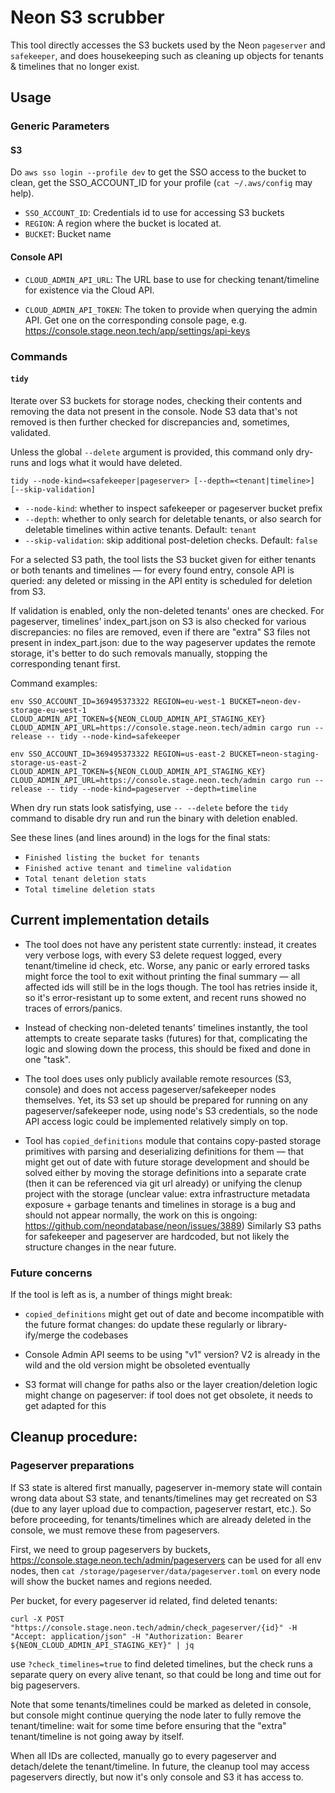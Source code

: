 # Neon S3 scrubber

This tool directly accesses the S3 buckets used by the Neon `pageserver`
and `safekeeper`, and does housekeeping such as cleaning up objects for tenants & timelines that no longer exist.

## Usage

### Generic Parameters

#### S3

Do `aws sso login --profile dev` to get the SSO access to the bucket to clean, get the SSO_ACCOUNT_ID for your profile (`cat ~/.aws/config` may help).

- `SSO_ACCOUNT_ID`: Credentials id to use for accessing S3 buckets
- `REGION`: A region where the bucket is located at.
- `BUCKET`: Bucket name

#### Console API

- `CLOUD_ADMIN_API_URL`: The URL base to use for checking tenant/timeline for existence via the Cloud API.

- `CLOUD_ADMIN_API_TOKEN`: The token to provide when querying the admin API. Get one on the corresponding console page, e.g. https://console.stage.neon.tech/app/settings/api-keys

### Commands

#### `tidy`

Iterate over S3 buckets for storage nodes, checking their contents and removing the data not present in the console. Node S3 data that's not removed is then further checked for discrepancies and, sometimes, validated.

Unless the global `--delete` argument is provided, this command only dry-runs and logs
what it would have deleted.

```
tidy --node-kind=<safekeeper|pageserver> [--depth=<tenant|timeline>] [--skip-validation]
```

- `--node-kind`: whether to inspect safekeeper or pageserver bucket prefix
- `--depth`: whether to only search for deletable tenants, or also search for
  deletable timelines within active tenants. Default: `tenant`
- `--skip-validation`: skip additional post-deletion checks. Default: `false`

For a selected S3 path, the tool lists the S3 bucket given for either tenants or both tenants and timelines — for every found entry, console API is queried: any deleted or missing in the API entity is scheduled for deletion from S3.

If validation is enabled, only the non-deleted tenants' ones are checked.
For pageserver, timelines' index_part.json on S3 is also checked for various discrepancies: no files are removed, even if there are "extra" S3 files not present in index_part.json: due to the way pageserver updates the remote storage, it's better to do such removals manually, stopping the corresponding tenant first.

Command examples:

`env SSO_ACCOUNT_ID=369495373322 REGION=eu-west-1 BUCKET=neon-dev-storage-eu-west-1 CLOUD_ADMIN_API_TOKEN=${NEON_CLOUD_ADMIN_API_STAGING_KEY} CLOUD_ADMIN_API_URL=https://console.stage.neon.tech/admin cargo run --release -- tidy --node-kind=safekeeper`

`env SSO_ACCOUNT_ID=369495373322 REGION=us-east-2 BUCKET=neon-staging-storage-us-east-2 CLOUD_ADMIN_API_TOKEN=${NEON_CLOUD_ADMIN_API_STAGING_KEY} CLOUD_ADMIN_API_URL=https://console.stage.neon.tech/admin cargo run --release -- tidy --node-kind=pageserver --depth=timeline`

When dry run stats look satisfying, use `-- --delete` before the `tidy` command to
disable dry run and run the binary with deletion enabled.

See these lines (and lines around) in the logs for the final stats:

- `Finished listing the bucket for tenants`
- `Finished active tenant and timeline validation`
- `Total tenant deletion stats`
- `Total timeline deletion stats`

## Current implementation details

- The tool does not have any peristent state currently: instead, it creates very verbose logs, with every S3 delete request logged, every tenant/timeline id check, etc.
  Worse, any panic or early errored tasks might force the tool to exit without printing the final summary — all affected ids will still be in the logs though. The tool has retries inside it, so it's error-resistant up to some extent, and recent runs showed no traces of errors/panics.

- Instead of checking non-deleted tenants' timelines instantly, the tool attempts to create separate tasks (futures) for that,
  complicating the logic and slowing down the process, this should be fixed and done in one "task".

- The tool does uses only publicly available remote resources (S3, console) and does not access pageserver/safekeeper nodes themselves.
  Yet, its S3 set up should be prepared for running on any pageserver/safekeeper node, using node's S3 credentials, so the node API access logic could be implemented relatively simply on top.

- Tool has `copied_definitions` module that contains copy-pasted storage primitives with parsing and deserializing definitions for them — that might get out of date with future storage development and should be solved either by moving the storage definitions into a separate crate (then it can be referenced via git url already) or unifying the clenup project with the storage (unclear value: extra infrastructure metadata exposure + garbage tenants and timelines in storage is a bug and should not appear normally, the work on this is ongoing: https://github.com/neondatabase/neon/issues/3889)
  Similarly S3 paths for safekeeper and pageserver are hardcoded, but not likely the structure changes in the near future.

### Future concerns

If the tool is left as is, a number of things might break:

- `copied_definitions` might get out of date and become incompatible with the future format changes: do update these regularly or library-ify/merge the codebases

- Console Admin API seems to be using "v1" version? V2 is already in the wild and the old version might be obsoleted eventually

- S3 format will change for paths also or the layer creation/deletion logic might change on pageserver: if tool does not get obsolete, it needs to get adapted for this

## Cleanup procedure:

### Pageserver preparations

If S3 state is altered first manually, pageserver in-memory state will contain wrong data about S3 state, and tenants/timelines may get recreated on S3 (due to any layer upload due to compaction, pageserver restart, etc.). So before proceeding, for tenants/timelines which are already deleted in the console, we must remove these from pageservers.

First, we need to group pageservers by buckets, https://console.stage.neon.tech/admin/pageservers can be used for all env nodes, then `cat /storage/pageserver/data/pageserver.toml` on every node will show the bucket names and regions needed.

Per bucket, for every pageserver id related, find deleted tenants:

`curl -X POST "https://console.stage.neon.tech/admin/check_pageserver/{id}" -H "Accept: application/json" -H "Authorization: Bearer ${NEON_CLOUD_ADMIN_API_STAGING_KEY}" | jq`

use `?check_timelines=true` to find deleted timelines, but the check runs a separate query on every alive tenant, so that could be long and time out for big pageservers.

Note that some tenants/timelines could be marked as deleted in console, but console might continue querying the node later to fully remove the tenant/timeline: wait for some time before ensuring that the "extra" tenant/timeline is not going away by itself.

When all IDs are collected, manually go to every pageserver and detach/delete the tenant/timeline.
In future, the cleanup tool may access pageservers directly, but now it's only console and S3 it has access to.
